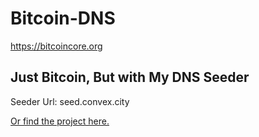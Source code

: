 Bitcoin-DNS
=====================================


https://bitcoincore.org

Just Bitcoin, But with My DNS Seeder
------------------------------------

Seeder Url: seed.convex.city

[Or find the project here.](https://github.com/ryan-lingle/bitcoin-dns-seeder)
